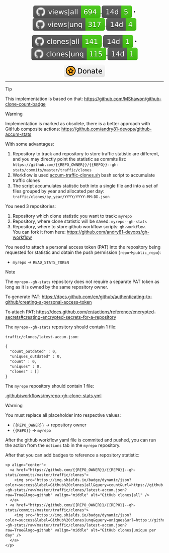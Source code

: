 <p align="center">
  <a href="https://github.com/andry81-stats/github-clone-count-badge--gh-stats/commits/master/traffic/views">
    <img src="https://github.com/andry81-cache/andry81-devops--gh-content-cache/raw/master/repo/andry81-devops/github-clone-count-badge/badges/traffic/views/all.svg" valign="middle" alt="GitHub views|any|total" />
    <img src="https://github.com/andry81-cache/andry81-devops--gh-content-cache/raw/master/repo/andry81-devops/github-clone-count-badge/badges/traffic/views/all-14d.svg" valign="middle" alt="GitHub views|any|14d" /></a>
• <a href="https://github.com/andry81-stats/github-clone-count-badge--gh-stats/commits/master/traffic/views">
    <img src="https://github.com/andry81-cache/andry81-devops--gh-content-cache/raw/master/repo/andry81-devops/github-clone-count-badge/badges/traffic/views/unq.svg" valign="middle" alt="GitHub views|unique per day|total" />
    <img src="https://github.com/andry81-cache/andry81-devops--gh-content-cache/raw/master/repo/andry81-devops/github-clone-count-badge/badges/traffic/views/unq-14d.svg" valign="middle" alt="GitHub views|unique per day|14d" /></a>
</p>

<p align="center">
  <a href="https://github.com/andry81-stats/github-clone-count-badge--gh-stats/commits/master/traffic/clones">
    <img src="https://github.com/andry81-cache/andry81-devops--gh-content-cache/raw/master/repo/andry81-devops/github-clone-count-badge/badges/traffic/clones/all.svg" valign="middle" alt="GitHub clones|any|total" />
    <img src="https://github.com/andry81-cache/andry81-devops--gh-content-cache/raw/master/repo/andry81-devops/github-clone-count-badge/badges/traffic/clones/all-14d.svg" valign="middle" alt="GitHub clones|any|14d" /></a>
• <a href="https://github.com/andry81-stats/github-clone-count-badge--gh-stats/commits/master/traffic/clones">
    <img src="https://github.com/andry81-cache/andry81-devops--gh-content-cache/raw/master/repo/andry81-devops/github-clone-count-badge/badges/traffic/clones/unq.svg" valign="middle" alt="GitHub clones|unique per day|total" />
    <img src="https://github.com/andry81-cache/andry81-devops--gh-content-cache/raw/master/repo/andry81-devops/github-clone-count-badge/badges/traffic/clones/unq-14d.svg" valign="middle" alt="GitHub clones|unique per day|14d" /></a>
</p>

<p align="center">
  <a href="https://github.com/andry81/donate"><img src="https://github.com/andry81-cache/gh-content-static-cache/raw/master/common/badges/donate/donate.svg" valign="middle" alt="donate" /></a>
</p>

---

> [!TIP]
> This implementation is based on that: https://github.com/MShawon/github-clone-count-badge

> [!WARNING]
> Implementation is marked as obsolete, there is a better approach with GitHub composite actions: https://github.com/andry81-devops/github-accum-stats

With some advantages:

1. Repository to track and repository to store traffic statistic are different, and you may directly point the statistic as commits list: `https://github.com/{{REPO_OWNER}}/{{REPO}}--gh-stats/commits/master/traffic/clones`
2. Workflow is used [accum-traffic-clones.sh](https://github.com/andry81-devops/gh-workflow/blob/3ae1a8f3c0adb04884799d733ff336f4e6f18b5d/bash/~obsolete/github/accum-traffic-clones.sh) bash script to accumulate traffic clones
3. The script accumulates statistic both into a single file and into a set of files grouped by year and allocated per day: `traffic/clones/by_year/YYYY/YYYY-MM-DD.json`

You need 3 repositories:

1. Repository which clone statistic you want to track: `myrepo`
2. Repository, where clone statistic will be saved: `myrepo--gh-stats`
3. Repository, where to store github workflow scripts: `gh-workflow`.<br>
   You can fork it from here: https://github.com/andry81-devops/gh-workflow

You need to attach a personal access token (PAT) into the repository being requested for statistic and obtain the push permission (`repo`->`public_repo`):

* `myrepo` -> `READ_STATS_TOKEN`

> [!NOTE]
> The `myrepo--gh-stats` repository does not require a separate PAT token as long as it is owned by the same repository owner.

To generate PAT: https://docs.github.com/en/github/authenticating-to-github/creating-a-personal-access-token

To attach PAT: https://docs.github.com/en/actions/reference/encrypted-secrets#creating-encrypted-secrets-for-a-repository

The `myrepo--gh-stats` repository should contain 1 file:

`traffic/clones/latest-accum.json`:

```
{
  "count_outdated" : 0,
  "uniques_outdated" : 0,
  "count" : 0,
  "uniques" : 0,
  "clones" : []
}
```

The `myrepo` repository should contain 1 file:

[.github/workflows/myrepo-gh-clone-stats.yml](https://github.com/andry81-devops/github-clone-count-badge/blob/379a1ad31d4828c60406a6c1d0b325bea7ae1915/.github/workflows/myrepo-gh-clone-stats.yml)

> [!WARNING]
> You must replace all placeholder into respective values:

* `{{REPO_OWNER}}` -> repository owner
* `{{REPO}}` -> `myrepo`

After the github workflow yaml file is commited and pushed, you can run the action from the `Actions` tab in the `myrepo` repository.

After that you can add badges to reference a repository statistic:

```
<p align="center">
  <a href="https://github.com/{{REPO_OWNER}}/{{REPO}}--gh-stats/commits/master/traffic/clones">
    <img src="https://img.shields.io/badge/dynamic/json?color=success&label=Github%20clones|all&query=count&url=https://github.com/{{REPO_OWNER}}/{{REPO}}--gh-stats/raw/master/traffic/clones/latest-accum.json?raw=True&logo=github" valign="middle" alt="GitHub clones|all" />
  </a>
• <a href="https://github.com/{{REPO_OWNER}}/{{REPO}}--gh-stats/commits/master/traffic/clones">
    <img src="https://img.shields.io/badge/dynamic/json?color=success&label=Github%20clones|unq&query=uniques&url=https://github.com/{{REPO_OWNER}}/{{REPO}}--gh-stats/raw/master/traffic/clones/latest-accum.json?raw=True&logo=github" valign="middle" alt="GitHub clones|unique per day" />
  </a>
</p>
```
